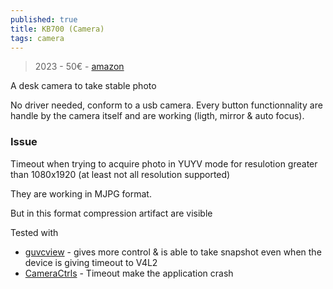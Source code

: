 ```yaml
---
published: true
title: KB700 (Camera)
tags: camera
---
```

> 2023 - 50€ - [amazon](https://www.amazon.fr/dp/B0BB2Q8RK6?psc=1&ref=ppx_yo2ov_dt_b_product_details)

A desk camera to take stable photo

No driver needed, conform to a usb camera. Every button functionnality are handle
by the camera itself and are working (ligth, mirror & auto focus).

### Issue
Timeout when trying to acquire photo in YUYV mode for resulotion greater than 1080x1920 (at least not all resolution supported)

They are working in MJPG format.

But in this format compression artifact are visible

Tested with
- [guvcview]() - gives more control & is able to take snapshot even when the device is giving timeout to V4L2
- [CameraCtrls](https://github.com/soyersoyer/cameractrls) - Timeout make the application crash


